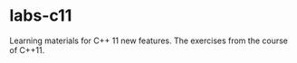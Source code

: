 labs-c11
========

Learning materials for C++ 11 new features. The exercises from the course of C++11.




